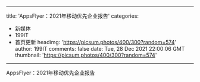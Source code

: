 
---
title: 'AppsFlyer：2021年移动优先企业报告'
categories: 
 - 新媒体
 - 199IT
 - 首页更新
headimg: 'https://picsum.photos/400/300?random=574'
author: 199IT
comments: false
date: Tue, 28 Dec 2021 22:00:06 GMT
thumbnail: 'https://picsum.photos/400/300?random=574'
---

<div>   
AppsFlyer：2021年移动优先企业报告  
</div>
            